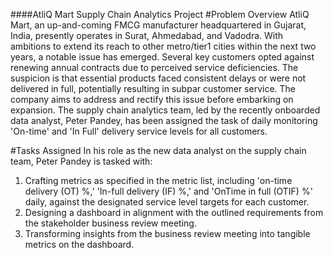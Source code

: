 ####AtliQ Mart Supply Chain Analytics Project
#Problem Overview
AtliQ Mart, an up-and-coming FMCG manufacturer headquartered in Gujarat, India, presently operates in Surat, Ahmedabad, and Vadodra. With ambitions to extend its reach to other metro/tier1 cities within the next two years, a notable issue has emerged. Several key customers opted against renewing annual contracts due to perceived service deficiencies. The suspicion is that essential products faced consistent delays or were not delivered in full, potentially resulting in subpar customer service. The company aims to address and rectify this issue before embarking on expansion. The supply chain analytics team, led by the recently onboarded data analyst, Peter Pandey, has been assigned the task of daily monitoring 'On-time' and 'In Full' delivery service levels for all customers.

#Tasks Assigned
In his role as the new data analyst on the supply chain team, Peter Pandey is tasked with:
1. Crafting metrics as specified in the metric list, including 'on-time delivery (OT) %,' 'In-full delivery (IF) %,' and 'OnTime in full (OTIF) %' daily, against the designated service level targets for each customer.
2. Designing a dashboard in alignment with the outlined requirements from the stakeholder business review meeting.
3. Transforming insights from the business review meeting into tangible metrics on the dashboard.

